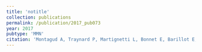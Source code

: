```yaml
---
title: 'notitle'
collection: publications
permalink: /publication/2017_pub073
year: 2017
pubtype: 'MMN'
citation: 'Montagud A, Traynard P, Martignetti L, Bonnet E, Barillot E, Zinovyev A, Calzone L. Conceptual and computational framework for logical modelling of biological networks deregulated in diseases. <i>Brief Bioinform.</i>  doi: 10.1093/bib/bbx163. 2017.'
---
```

